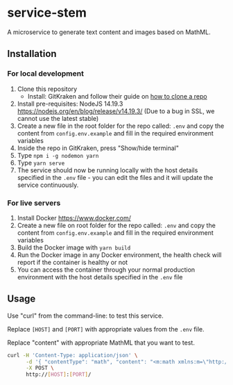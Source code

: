 # service-stem

A microservice to generate text content and images based on MathML.

## Installation

### For local development

1. Clone this repository
    - Install: GitKraken and follow their guide on [how to clone a repo](https://www.gitkraken.com/learn/git/git-clone)
2. Install pre-requisites: NodeJS 14.19.3 <https://nodejs.org/en/blog/release/v14.19.3/> (Due to a bug in SSL, we cannot use the latest stable)
2. Create a new file in the root folder for the repo called: `.env` and copy the content from `config.env.example` and fill in the required environment variables
3. Inside the repo in GitKraken, press "Show/hide terminal"
4. Type `npm i -g nodemon yarn`
5. Type `yarn serve`
6. The service should now be running locally with the host details specified in the `.env` file - you can edit the files and it will update the service continuously.

### For live servers

1. Install Docker <https://www.docker.com/>
2. Create a new file on root folder for the repo called: `.env` and copy the content from `config.env.example` and fill in the required environment variables
3. Build the Docker image with `yarn build`
4. Run the Docker image in any Docker environment, the health check will report if the container is healthy or not
5. You can access the container through your normal production environment with the host details specified in the `.env` file

## Usage

Use "curl" from the command-line: to test this service.

Replace `[HOST]` and `[PORT]` with appropriate values from the `.env` file.

Replace "content" with appropriate MathML that you want to test.

```bash
curl -H 'Content-Type: application/json' \
      -d '{ "contentType": "math", "content": "<m:math xmlns:m=\"http://www.w3.org/1998/Math/MathML\" xml:lang=\"en\" altimg=\"img\" alttext=\"3-2=1\" display=\"block\" class=\"math\"><m:mn>3</m:mn><m:mo>-</m:mo><m:mn>2</m:mn><m:mo>=</m:mo><m:mn>1</m:mn></m:math>" }' \
      -X POST \
      http://[HOST]:[PORT]/
```
